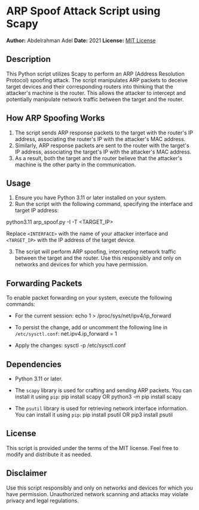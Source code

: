 # ARP Spoof Attack Script using Scapy

**Author:** Abdelrahman Adel
**Date:** 2021
**License:** [MIT License](LICENSE)

## Description

This Python script utilizes Scapy to perform an ARP (Address Resolution Protocol) spoofing attack. The script manipulates ARP packets to deceive target devices and their corresponding routers into thinking that the attacker's machine is the router. This allows the attacker to intercept and potentially manipulate network traffic between the target and the router.


## How ARP Spoofing Works

1. The script sends ARP response packets to the target with the router's IP address, associating the router's IP with the attacker's MAC address.
2. Similarly, ARP response packets are sent to the router with the target's IP address, associating the target's IP with the attacker's MAC address.
3. As a result, both the target and the router believe that the attacker's machine is the other party in the communication.


## Usage

1. Ensure you have Python 3.11 or later installed on your system.
2. Run the script with the following command, specifying the interface and target IP address:

python3.11 arp_spoof.py -I <INTERFACE> -T <TARGET_IP>

Replace `<INTERFACE>` with the name of your attacker interface and `<TARGET_IP>` with the IP address of the target device.

3. The script will perform ARP spoofing, intercepting network traffic between the target and the router. Use this responsibly and only on networks and devices for which you have permission.


## Forwarding Packets

To enable packet forwarding on your system, execute the following commands:

- For the current session:
  echo 1 > /proc/sys/net/ipv4/ip_forward
  
- To persist the change, add or uncomment the following line in `/etc/sysctl.conf`:
  net.ipv4.ip_forward = 1

- Apply the changes:
  sysctl -p /etc/sysctl.conf


## Dependencies

- Python 3.11 or later.
- The `scapy` library is used for crafting and sending ARP packets. You can install it using `pip`:
  pip install scapy OR python3 -m pip install scapy 

- The `psutil` library is used for retrieving network interface information. You can install it using `pip`:
  pip install psutil OR pip3 install psutil


## License

This script is provided under the terms of the MIT license. Feel free to modify and distribute it as needed.

## Disclaimer

Use this script responsibly and only on networks and devices for which you have permission. Unauthorized network scanning and attacks may violate privacy and legal regulations.





